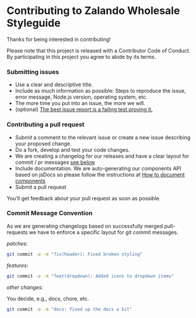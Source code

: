 # Contributing to Zalando Wholesale Styleguide

Thanks for being interested in contributing! 

Please note that this project is released with a Contributor Code of Conduct. By participating in this project you agree to abide by its terms.

### Submitting issues

- Use a clear and descriptive title.
- Include as much information as possible: Steps to reproduce the issue, error message, Node.js version, operating system, etc.
- The more time you put into an issue, the more we will.
- (optional) [The best issue report is a failing test proving it.](https://twitter.com/sindresorhus/status/579306280495357953)

### Contributing a pull request

- Submit a comment to the relevant issue or create a new issue describing your proposed change.
- Do a fork, develop and test your code changes.
- We are creating a changelog for our releases and have a clear layout for commit / pr messages [see below](#commit-message-convention)
- Include documentation. We are auto-generating our components API based on jsDocs so please follow the instructions at [How to document components
](https://github.com/wholesale-design-system/components/wiki/How-to-document-components)
- Submit a pull request

You'll get feedback about your pull request as soon as possible.

### Commit Message Convention

As we are generating changelogs based on successfully merged pull-requests we have to enforce a specific layout for git commit messages. 

_patches:_

```sh
git commit -a -m "fix(header): Fixed broken styling"
```

_features:_

```sh
git commit -a -m "feat(dropdown): Added icons to dropdown items"
```

_other changes:_

You decide, e.g., docs, chore, etc.

```sh
git commit -a -m "docs: fixed up the docs a bit"
```